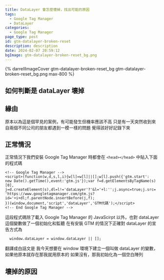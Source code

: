 ```yaml
---
title: DataLayer 會怎麼壞掉，找出可能的原因
tags:
  - Google Tag Manager
  - DataLayer
categories:
  - Google Tag Manager
page_type: post
id: gtm-datalayer-broken-reset
description: description
date: 2024-02-07 20:59:12
bgImage: gtm-datalayer-broken-reset_bg.png
---
```


{% darrellImageCover gtm-datalayer-broken-reset_bg gtm-datalayer-broken-reset_bg.png max-800 %}

## 如何判斷是 dataLayer 壞掉



## 緣由

原本以為這是個罕見的案例，有可能發生但機率應該不高
只是有一天突然收到來自兩個不同公司的朋友都遇到一模一樣的問題
覺得該好好記錄下來

## 正常情況

正常情況下我們安裝 Google Tag Manager 時都會在 `<head></head>` 中貼入下面的程式碼

```
<!-- Google Tag Manager -->
<script>(function(w,d,s,l,i){w[l]=w[l]||[];w[l].push({'gtm.start':
new Date().getTime(),event:'gtm.js'});var f=d.getElementsByTagName(s)[0],
j=d.createElement(s),dl=l!='dataLayer'?'&l='+l:'';j.async=true;j.src=
'https://www.googletagmanager.com/gtm.js?id='+i+dl;f.parentNode.insertBefore(j,f);
})(window,document,'script','dataLayer','GTM代碼');</script>
<!-- End Google Tag Manager -->
```

這段程式碼除了載入 Google Tag Manager 的 JavaScirpt 以外，也對 dataLayer 這個變數做了一個初始化和監聽
在有安裝 GTM 的情況下正確對 dataLayer 的宣告方式為
```
  window.dataLayer = window.dataLayer || [];
```
翻譯成白話文是
我今天想要在 window 環境下建立一個叫做 dataLayer 的變數，
如果他原本就存在那我就用原本的
如果沒有，那我初始化為一個空白陣列

## 壞掉的原因
